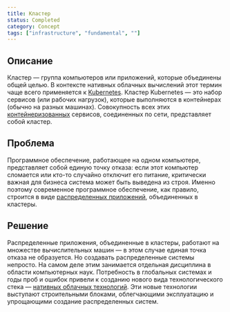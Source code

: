```yaml
---
title: Кластер
status: Completed
category: Concept
tags: ["infrastructure", "fundamental", ""]
---
```


## Описание

Кластер — группа компьютеров или приложений, которые объединены общей целью.
В контексте нативных облачных вычислений этот термин чаще всего применяется к [Kubernetes](/ru/kubernetes/).
Кластер Kubernetes — это набор сервисов (или рабочих нагрузок), которые выполняются в контейнерах (обычно на разных машинах).
Совокупность всех этих [контейнеризованных](/ru/containerization/) сервисов, соединенных по сети, представляет собой кластер.

## Проблема 

Программное обеспечение, работающее на одном компьютере, представляет собой единую точку отказа: 
если этот компьютер сломается или кто-то случайно отключит его питание, 
критически важная для бизнеса система может быть выведена из строя.
Именно поэтому современное программное обеспечение, как правило, строится в виде [распределенных приложений](/distributed-apps/), объединенных в кластеры.

## Решение

Распределенные приложения, объединенные в кластеры, работают на множестве вычислительных машин — в этом случае единая точка отказа не образуется.
Но создавать распределенные системы непросто. 
На самом деле этим занимается отдельная дисциплина в области компьютерных наук.
Потребность в глобальных системах и годы проб и ошибок привели к созданию нового вида технологического стека — [нативных облачных технологий](/ru/cloud-native-tech/).
Эти новые технологии выступают строительными блоками, облегчающими эксплуатацию и упрощающими создание распределенных систем.
